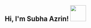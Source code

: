 <h2> Hi, I'm Subha Azrin! <img src="https://media.giphy.com/media/3cmr6sULq9tFC/giphy.gif" width="50"></h2>


<!--
**subhaazrin/subhaazrin** is a ✨ _special_ ✨ repository because its `README.md` (this file) appears on your GitHub profile.

Here are some ideas to get you started:

- 🔭 I’m currently working on ...
- 🌱 I’m currently learning ...
- 👯 I’m looking to collaborate on ...
- 🤔 I’m looking for help with ...
- 💬 Ask me about ...
- 📫 How to reach me: ...
- 😄 Pronouns: ...
- ⚡ Fun fact: ...
-->
